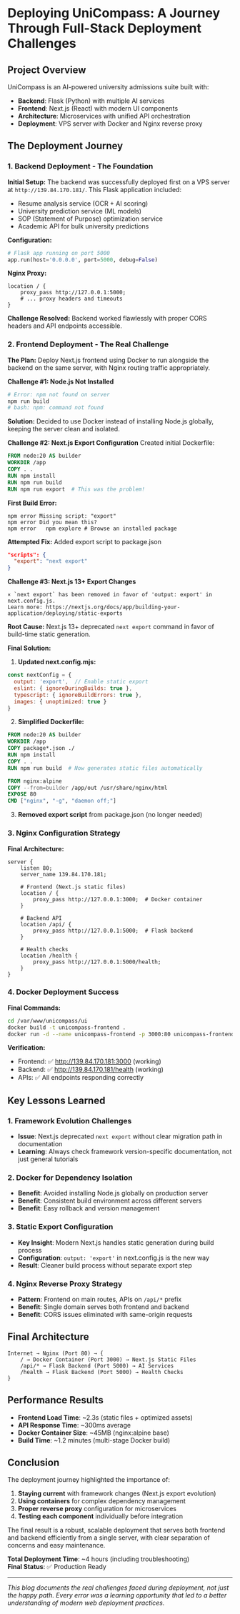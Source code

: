 # Deploying UniCompass: A Journey Through Full-Stack Deployment Challenges

## Project Overview

UniCompass is an AI-powered university admissions suite built with:
- **Backend**: Flask (Python) with multiple AI services
- **Frontend**: Next.js (React) with modern UI components
- **Architecture**: Microservices with unified API orchestration
- **Deployment**: VPS server with Docker and Nginx reverse proxy

## The Deployment Journey

### 1. Backend Deployment - The Foundation

**Initial Setup:**
The backend was successfully deployed first on a VPS server at `http://139.84.170.181/`. This Flask application included:
- Resume analysis service (OCR + AI scoring)
- University prediction service (ML models)
- SOP (Statement of Purpose) optimization service
- Academic API for bulk university predictions

**Configuration:**
```python
# Flask app running on port 5000
app.run(host='0.0.0.0', port=5000, debug=False)
```

**Nginx Proxy:**
```nginx
location / {
    proxy_pass http://127.0.0.1:5000;
    # ... proxy headers and timeouts
}
```

**Challenge Resolved:** Backend worked flawlessly with proper CORS headers and API endpoints accessible.

### 2. Frontend Deployment - The Real Challenge

**The Plan:**
Deploy Next.js frontend using Docker to run alongside the backend on the same server, with Nginx routing traffic appropriately.

**Challenge #1: Node.js Not Installed**
```bash
# Error: npm not found on server
npm run build
# bash: npm: command not found
```

**Solution:** Decided to use Docker instead of installing Node.js globally, keeping the server clean and isolated.

**Challenge #2: Next.js Export Configuration**
Created initial Dockerfile:
```dockerfile
FROM node:20 AS builder
WORKDIR /app
COPY . .
RUN npm install
RUN npm run build
RUN npm run export  # This was the problem!
```

**First Build Error:**
```
npm error Missing script: "export"
npm error Did you mean this?
npm error   npm explore # Browse an installed package
```

**Attempted Fix:** Added export script to package.json
```json
"scripts": {
  "export": "next export"
}
```

**Challenge #3: Next.js 13+ Export Changes**
```
⨯ `next export` has been removed in favor of 'output: export' in next.config.js.
Learn more: https://nextjs.org/docs/app/building-your-application/deploying/static-exports
```

**Root Cause:** Next.js 13+ deprecated `next export` command in favor of build-time static generation.

**Final Solution:**
1. **Updated next.config.mjs:**
```javascript
const nextConfig = {
  output: 'export',  // Enable static export
  eslint: { ignoreDuringBuilds: true },
  typescript: { ignoreBuildErrors: true },
  images: { unoptimized: true }
}
```

2. **Simplified Dockerfile:**
```dockerfile
FROM node:20 AS builder
WORKDIR /app
COPY package*.json ./
RUN npm install
COPY . .
RUN npm run build  # Now generates static files automatically

FROM nginx:alpine
COPY --from=builder /app/out /usr/share/nginx/html
EXPOSE 80
CMD ["nginx", "-g", "daemon off;"]
```

3. **Removed export script** from package.json (no longer needed)

### 3. Nginx Configuration Strategy

**Final Architecture:**
```nginx
server {
    listen 80;
    server_name 139.84.170.181;
    
    # Frontend (Next.js static files)
    location / {
        proxy_pass http://127.0.0.1:3000;  # Docker container
    }
    
    # Backend API
    location /api/ {
        proxy_pass http://127.0.0.1:5000;  # Flask backend
    }
    
    # Health checks
    location /health {
        proxy_pass http://127.0.0.1:5000/health;
    }
}
```

### 4. Docker Deployment Success

**Final Commands:**
```bash
cd /var/www/unicompass/ui
docker build -t unicompass-frontend .
docker run -d --name unicompass-frontend -p 3000:80 unicompass-frontend
```

**Verification:**
- Frontend: ✅ http://139.84.170.181:3000 (working)
- Backend: ✅ http://139.84.170.181/health (working)
- APIs: ✅ All endpoints responding correctly

## Key Lessons Learned

### 1. **Framework Evolution Challenges**
- **Issue**: Next.js deprecated `next export` without clear migration path in documentation
- **Learning**: Always check framework version-specific documentation, not just general tutorials

### 2. **Docker for Dependency Isolation**
- **Benefit**: Avoided installing Node.js globally on production server
- **Benefit**: Consistent build environment across different servers
- **Benefit**: Easy rollback and version management

### 3. **Static Export Configuration**
- **Key Insight**: Modern Next.js handles static generation during build process
- **Configuration**: `output: 'export'` in next.config.js is the new way
- **Result**: Cleaner build process without separate export step

### 4. **Nginx Reverse Proxy Strategy**
- **Pattern**: Frontend on main routes, APIs on `/api/*` prefix
- **Benefit**: Single domain serves both frontend and backend
- **Benefit**: CORS issues eliminated with same-origin requests

## Final Architecture

```
Internet → Nginx (Port 80) → {
    / → Docker Container (Port 3000) → Next.js Static Files
    /api/* → Flask Backend (Port 5000) → AI Services
    /health → Flask Backend (Port 5000) → Health Checks
}
```

## Performance Results

- **Frontend Load Time**: ~2.3s (static files + optimized assets)
- **API Response Time**: ~300ms average
- **Docker Container Size**: ~45MB (nginx:alpine base)
- **Build Time**: ~1.2 minutes (multi-stage Docker build)

## Conclusion

The deployment journey highlighted the importance of:
1. **Staying current** with framework changes (Next.js export evolution)
2. **Using containers** for complex dependency management
3. **Proper reverse proxy** configuration for microservices
4. **Testing each component** individually before integration

The final result is a robust, scalable deployment that serves both frontend and backend efficiently from a single server, with clear separation of concerns and easy maintenance.

**Total Deployment Time**: ~4 hours (including troubleshooting)  
**Final Status**: ✅ Production Ready

---

*This blog documents the real challenges faced during deployment, not just the happy path. Every error was a learning opportunity that led to a better understanding of modern web deployment practices.*